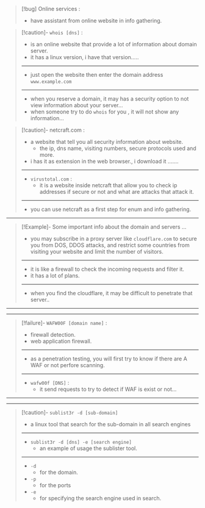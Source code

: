 
>[!bug] Online services :
>- have assistant from online website in info gathering.

>[!caution]- `whois [dns]` :
>- is an online website that provide a lot of information about domain server.
>- it has a linux version, i have that version.....
>---
>- just open the website then enter the domain address `www.example.com`
>---
>- when you reserve a domain, it may has a security option to not view information about your server...
>- when someone try to do `whois` for you , it will not show any information...

>[!caution]- netcraft.com :
>- a website that tell you all security information about website.
>	- the ip, dns name, visiting numbers, secure protocols used and more.
>- i has it as extension in the web browser., i download it .......
>---
>- `virustotal.com` :
>	- it is a website inside netcraft that allow you to check ip addresses if secure or not and what are attacks that attack it.
>---
>- you can use netcraft as a first step for enum and info gathering.

---

>[!Example]- Some important info about the domain and servers ...
>- you may subscribe in a proxy server like `cloudflare.com` to secure you from DOS, DDOS attacks, and restrict some countries from visiting your website and limit the number of visitors.
>---
>- it is like a firewall to check the incoming requests and filter it.
>- it has a lot of plans.
>---
>- when you find the cloudflare, it may be difficult to penetrate that server..

---
---

>[!failure]- `WAFW00F [domain name]` :
>- firewall detection.
>- web application firewall.
>---
>- as a penetration testing, you will first try to know if there are A WAF or not perfore scanning.
>---
>- `wafw00f [DNS]` :
> 	 - it send requests to try to detect if WAF is exist or not...

---
---

>[!caution]- `sublist3r -d [sub-domain]`
>- a linux tool that search for the sub-domain in all search engines
>---
>- `sublist3r -d [dns] -e [search engine]`
>	- an example of usage the sublister tool.
>---
>- `-d`
>	- for the domain.
>- `-p`
>	- for the ports
>- `-e`
>	- for specifying the search engine used in search.


 